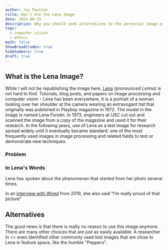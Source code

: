 ```yaml
---
author: Joy Paulsen
title: Don't Use the Lena Image
date: 2024-09-15
description: Why you should seek alternatives to the perennial image processing test image
tags:
  - computer vision
  - ethics
math: false
ShowBreadCrumbs: true
hideSummary: true
draft: true
---
```


## What is the Lena Image?

While I will not be republishing the image here, [Lena](https://en.wikipedia.org/wiki/Lenna) (pronounced _Lenna_) is not hard to find. Tutorials, blog posts, and papers on image processing and computer vision - Lena has been everywhere. It is a portrait of a woman looking over her shoulder at the camera wearing an extravogant hat that originally was published in Playboy magazine in 1972. The model in the image is named Lena Forsén. In 1973, engineers at USC cut out and scanned the image from a copy of the magazine and used it for their research. In the following years, use of Lena as a test image for research spread widely until it eventually became standard: one of the most frequently used images in image processing and related fields to test or demonstrate new techniques.

### Problem

### In Lena's Words

Lena has spoken about the phenomenan that started from her photo several times.

In an [interview with Wired](https://www.wired.com/story/finding-lena-the-patron-saint-of-jpegs/) from 2019, she also said "I’m really proud of that picture"

## Alternatives

The good news is that there is really no reason to use this image anymore. There are many other choices that are just as easily available. A researcher in <> even identified other commonly used test images that are close to Lena in feature space, like the humble "Peppers".
